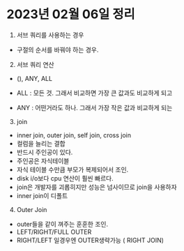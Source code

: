 # 2023년 02월 06일 정리

1. 서브 쿼리를 사용하는 경우

- 구절의 순서를 바꿔야 하는 경우.

2. 서브 쿼리 연산

- (), ANY, ALL

- ALL : 모든 것. 그래서 비교하면 가장 큰 값과도 비교하게 되고
- ANY : 어떤거라도 하나. 그래서 가장 작은 값과 비교하게 되는

3. join

- inner join, outer join, self join, cross join
- 컬럼을 늘리는 결합
- 반드시 주인공이 있다.
- 주인공은 자식테이블
- 자식 테이블 수만큼 부모가 복제되어서 조인.
- disk i/o보다 cpu 연산이 훨씬 빠르다.
- join은 개발자를 괴롭히지만 성능은 넘사이므로 join을 사용하자
- inner join이 디폴트

4. Outer Join

- outer들을 같이 껴주는 훈훈한 조인.
- LEFT/RIGHT/FULL OUTER
- RIGHT/LEFT 일경우엔 OUTER생략가능 ( RIGHT JOIN)
